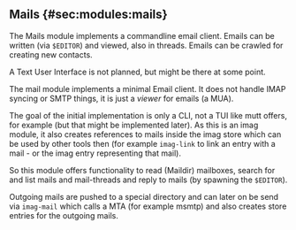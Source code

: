 ## Mails {#sec:modules:mails}

The Mails module implements a commandline email client. Emails can be written (via `$EDITOR`) and viewed, also in threads. Emails can be crawled for creating new contacts.

A Text User Interface is not planned, but might be there at some point.

The mail module implements a minimal Email client. It does not handle IMAP syncing or SMTP things, it is just a _viewer_ for emails (a MUA).

The goal of the initial implementation is only a CLI, not a TUI like mutt offers, for example (but that might be implemented later). As this is an imag module, it also creates references to mails inside the imag store which can be used by other tools then (for example `imag-link` to link an entry with a mail - or the imag entry representing that mail).

So this module offers functionality to read (Maildir) mailboxes, search for and list mails and mail-threads and reply to mails (by spawning the `$EDITOR`).

Outgoing mails are pushed to a special directory and can later on be send via `imag-mail` which calls a MTA (for example msmtp) and also creates store entries for the outgoing mails.

